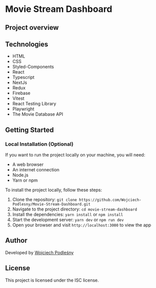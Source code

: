 # Movie Stream Dashboard

## Project overview

## Technologies

- HTML
- CSS
- Styled-Components
- React
- Typescript
- NextJs
- Redux
- Firebase
- Vitest
- React Testing Library
- Playwright
- The Movie Database API


## Getting Started

### Local Installation (Optional)

If you want to run the project locally on your machine, you will need:

- A web browser
- An internet connection
- Node.js
- Yarn or npm

To install the project locally, follow these steps:

1. Clone the repository: `git clone https://github.com/Wojciech-Podlesny/Movie-Stream-Dashboard.git`
2. Navigate to the project directory: `cd movie-stream-dashboard`
3. Install the dependencies: `yarn install` or `npm install`
4. Start the development server: `yarn dev` or `npm run dev`
5. Open your browser and visit `http://localhost:3000` to view the app

## Author

Developed by [Wojciech Podleśny](https://github.com/Wojciech-Podlesny)

## License

This project is licensed under the ISC license.
